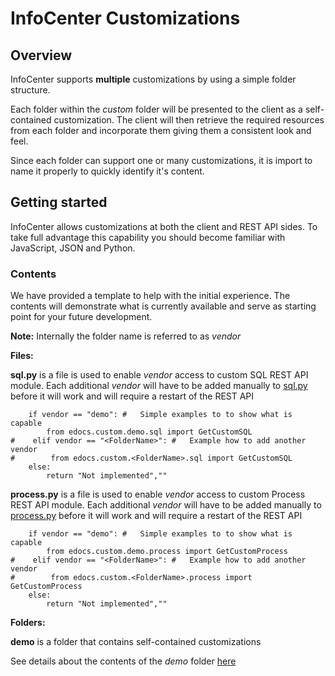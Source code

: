 # InfoCenter Customizations
## Overview
InfoCenter supports **multiple** customizations by using a simple folder structure.

Each folder within the *custom* folder will be presented to the client as a self-contained customization. The client will then retrieve the required resources from each folder and incorporate them giving them a consistent look and feel.

Since each folder can support one or many customizations, it is import to name it properly to quickly identify it's content.


## Getting started
InfoCenter allows customizations at both the client and REST API sides. To take full advantage this capability you should become familiar with JavaScript, JSON and Python.



### Contents
We have provided a template to help with the initial experience. The contents will demonstrate what is currently available and serve as starting point for your future development.

**Note:** Internally the folder name is referred to as *vendor*

**Files:**

**sql.py** is a file is used to enable *vendor* access to custom SQL REST API module. Each additional *vendor* will have to be added manually to [sql.py](./sql.py) before it will work and will require a restart of the REST API
```
    if vendor == "demo": #   Simple examples to to show what is capable
        from edocs.custom.demo.sql import GetCustomSQL
#    elif vendor == "<FolderName>": #   Example how to add another vendor
#        from edocs.custom.<FolderName>.sql import GetCustomSQL
    else:
        return "Not implemented",""
```


**process.py** is a file is used to enable *vendor* access to custom Process REST API module. Each additional *vendor* will have to be added manually to [process.py](./process.py) before it will work and will require a restart of the REST API
```
    if vendor == "demo": #   Simple examples to to show what is capable
        from edocs.custom.demo.process import GetCustomProcess
#    elif vendor == "<FolderName>": #   Example how to add another vendor
#        from edocs.custom.<FolderName>.process import GetCustomProcess
    else:
        return "Not implemented",""
```

**Folders:**

**demo** is a folder that contains self-contained customizations

See details about the contents of the *demo* folder [here](./demo/)